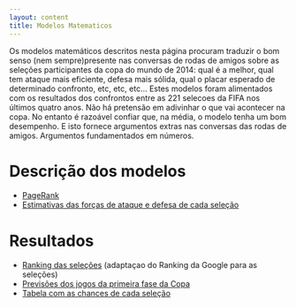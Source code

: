 ```yaml
---
layout: content
title: Modelos Matematicos
---
```


Os modelos matemáticos descritos nesta página procuram traduzir o bom senso (nem sempre)presente nas conversas de rodas de amigos sobre as seleções participantes da copa do mundo de 2014: qual é a melhor, qual tem ataque mais eficiente, defesa mais sólida, qual o placar esperado de determinado confronto, etc, etc, etc...
Estes modelos foram alimentados com os resultados dos confrontos entre as 221 selecoes da FIFA nos últimos quatro anos.  Não há pretensão em adivinhar o que vai acontecer na copa. No entanto é razoável confiar que, na média, o modelo tenha um bom desempenho. E isto fornece argumentos extras nas conversas das rodas de amigos. Argumentos fundamentados em números.

# Descrição dos modelos
* [PageRank](pagerank_texto.html)
* [Estimativas das forças de ataque e defesa  de cada seleção](modelo_forcas_texto.html)

# Resultados
* [Ranking das seleções](pagerank_selecoes.html) (adaptaçao do Ranking da Google para as seleções)
* [Previsões dos jogos da primeira fase da Copa](primeira_fase.html)
* [Tabela com as chances de cada seleção](tabela_chances.html)


